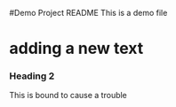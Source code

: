 #Demo Project README
This is a demo file

# adding a new text

### Heading 2
This is bound to cause a trouble

